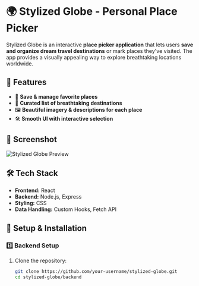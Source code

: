 # 🌍 Stylized Globe - Personal Place Picker

Stylized Globe is an interactive **place picker application** that lets users **save and organize dream travel destinations** or mark places they've visited. The app provides a visually appealing way to explore breathtaking locations worldwide.

## 🚀 Features

- 📌 **Save & manage favorite places**  
- 🌆 **Curated list of breathtaking destinations**  
- 🖼️ **Beautiful imagery & descriptions for each place**  
- 🛠️ **Smooth UI with interactive selection**  

## 📸 Screenshot

![Stylized Globe Preview](link-to-screenshot)

## 🛠️ Tech Stack

- **Frontend:** React  
- **Backend:** Node.js, Express  
- **Styling:** CSS  
- **Data Handling:** Custom Hooks, Fetch API  

## 📌 Setup & Installation

### **1️⃣ Backend Setup**
1. Clone the repository:
   ```sh
   git clone https://github.com/your-username/stylized-globe.git
   cd stylized-globe/backend
